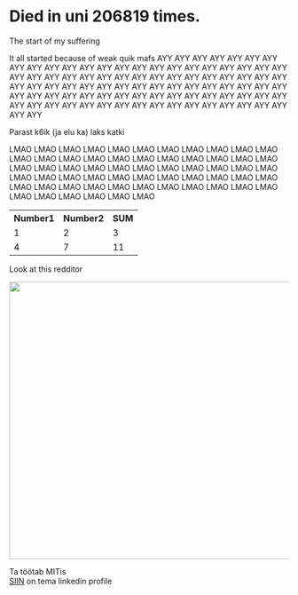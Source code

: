 <DOCTYPE html>
<html>
<head>

<h1>Died in uni 206819 times.</h1>
<p>The start of my suffering</p>
<p>It all started because of weak quik mafs AYY AYY AYY AYY AYY AYY AYY AYY AYY AYY AYY AYY AYY AYY AYY AYY AYY AYY AYY AYY AYY AYY AYY AYY AYY AYY AYY AYY AYY AYY AYY AYY AYY AYY AYY AYY AYY AYY AYY AYY AYY AYY AYY AYY AYY AYY AYY AYY AYY AYY AYY AYY AYY AYY AYY AYY AYY AYY AYY AYY AYY AYY AYY AYY AYY AYY AYY AYY AYY AYY AYY AYY AYY AYY AYY AYY AYY AYY AYY AYY AYY AYY AYY AYY AYY AYY AYY AYY AYY</p>
<p>Parast k6ik (ja elu ka) laks katki</p>
<p>LMAO LMAO LMAO LMAO LMAO LMAO LMAO LMAO LMAO LMAO LMAO LMAO LMAO LMAO LMAO LMAO LMAO LMAO LMAO LMAO LMAO LMAO LMAO LMAO LMAO LMAO LMAO LMAO LMAO LMAO LMAO LMAO LMAO LMAO LMAO LMAO LMAO LMAO LMAO LMAO LMAO LMAO LMAO LMAO LMAO LMAO LMAO LMAO LMAO LMAO LMAO LMAO LMAO LMAO LMAO LMAO LMAO LMAO LMAO LMAO LMAO </p>

<table style="width:50%">
  <tr>
    <th>Number1</th>
    <th>Number2</th>
    <th>SUM</th>
  </tr>
  <tr>
    <td>1</td>
    <td>2</td>
    <td>3</td>
  </tr>
  <tr>
    <td>4</td>
    <td>7</td>
    <td>11</td>
  </tr>
<table/>

<p>Look at this redditor</p>
<img src="https://i.ytimg.com/vi/zDE266U2c5E/hqdefault.jpg" width="1000" height="500">
<p>
Ta töötab MITis
<br><a href="https://taltech.ee/">SIIN</a> on tema linkedin profile</p>
